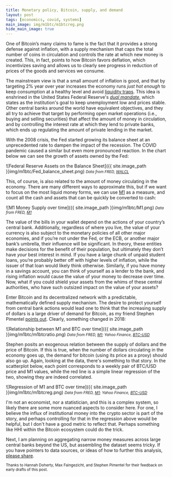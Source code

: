 ```yaml
---
title: Monetary policy, Bitcoin, supply, and demand
layout: post
tags: [economics, covid, systems]
main_image: img/m1btc/m1btcreg.png
hide_main_image: true
---
```

One of Bitcoin’s many claims to fame is the fact that it provides a strong defense against inflation, with a supply mechanism that caps the total number of coins in circulation and controls the rate at which new money is created. This, in fact, points to how Bitcoin favors deflation, which incentivizes saving and allows us to clearly see progress in reduction of prices of the goods and services we consume.

The mainstream view is that a small amount of inflation is good, and that by targeting 2% year over year increases the economy runs _just hot enough_ to keep consumption at a healthy level and avoid [liquidity traps](https://www.investopedia.com/terms/l/liquiditytrap.asp). This idea is enshrined in the United States Federal Reserve's [_dual mandate_](https://www.chicagofed.org/research/dual-mandate/dual-mandate), which states as the institution's goal to keep unemployment low and prices stable. Other central banks around the world have equivalent objectives, and they all try to achieve that target by performing open market operations (i.e., buying and selling securities) that affect the amount of money in circulation, and by controlling the interest rate at which they lend to private banks, which ends up regulating the amount of private lending in the market.

With the 2008 crisis, the Fed started growing its balance sheet at an unprecedented rate to dampen the impact of the recession. The COVID pandemic caused a similar but even more pronounced reaction. In the chart below we can see the growth of assets owned by the Fed:

![Federal Reserve Assets on the Balance Sheet]({{ site.image_path }}img/m1btc/Fed_balance_sheet.png)
<small><em>Data from FRED, [WALCL](https://fred.stlouisfed.org/series/WALCL)</em></small>

This, of course, is also related to the amount of money circulating in the economy. There are many different ways to approximate this, but if we want to focus on the most liquid money forms, we can use [M1](https://www.investopedia.com/terms/m/m1.asp) as a measure, and count all the cash and assets that can be quickly be converted to cash:

![M1 Money Supply over time]({{ site.image_path }}img/m1btc/M1.png)
<small><em>Data from FRED, [M1](https://fred.stlouisfed.org/series/M1)</em></small>

The value of the bills in your wallet depend on the actions of your country’s central bank. Additionally, regardless of where you live, the value of your currency is also subject to the monetary policies of all other major economies, and if you’re not under the Fed, or the ECB, or another major bank’s umbrella, their influence will be significant. In theory, these entities make decisions for the benefit of their population, but ultimately they don’t have _your_ best interest in mind. If you have a large chunk of unpaid student loans, you’re probably better off with higher levels of inflation, while the issuer of that loan would likely think otherwise. Similarly, if you have money in a savings account, you can think of yourself as a lender to the bank, and rising inflation would cause the value of your money to decrease over time. Now, what if you could shield your assets from the whims of these central authorities, who have such outsized impact on the value of your assets?

Enter Bitcoin and its decentralized network with a predictable, mathematically defined supply mechanism. The desire to protect yourself from central bank actions would lead one to think that the increasing supply of dollars is a large driver of demand for Bitcoin, as my friend Stephen Pimentel [points out](https://twitter.com/avyfain/status/1350909622714990592). Clearly, something changed in 2018:

![Relationship between M1 and BTC over time]({{ site.image_path }}img/m1btc/m1btcratio.png)
<small><em>Data from FRED, [M1](https://fred.stlouisfed.org/series/M1); Yahoo Finance, [BTC-USD](https://finance.yahoo.com/quote/BTC-USD/history/)</em></small>

Stephen posits an exogenous relation between the supply of dollars and the price of Bitcoin. If this is true, when the number of dollars circulating in the economy goes up, the demand for bitcoin (using its price as a proxy) should also go up. Again, looking at the data, there's something to that story. In the scatterplot below, each point corresponds to a weekly pair of BTC/USD price and M1 values, while the red line is a simple linear regression of the two, showing they are indeed correlated.

![Regression of M1 and BTC over time]({{ site.image_path }}img/m1btc/m1btcreg.png)
<small><em>Data from FRED, [M1](https://fred.stlouisfed.org/series/M1); Yahoo Finance, [BTC-USD](https://finance.yahoo.com/quote/BTC-USD/history/)</em></small>

I'm not an economist, nor a statistician, and this is a complex system, so likely there are some more nuanced aspects to consider here. For one, I believe the influx of institutional money into the crypto sector is part of the story, and perhaps controlling for that in the regression above would be helpful, but I don't have a good metric to reflect that. Perhaps something like HHI within the Bitcoin ecosystem could do the trick.

Next, I am planning on aggregating narrow money measures across large central banks beyond the US, but assembling the dataset seems tricky. If you have pointers to data sources, or ideas of how to further this analysis, [please share](/contact). 

<small>Thanks to Hannah Doherty, Max Faingezicht, and Stephen Pimentel for their feedback on early drafts of this post.</small>